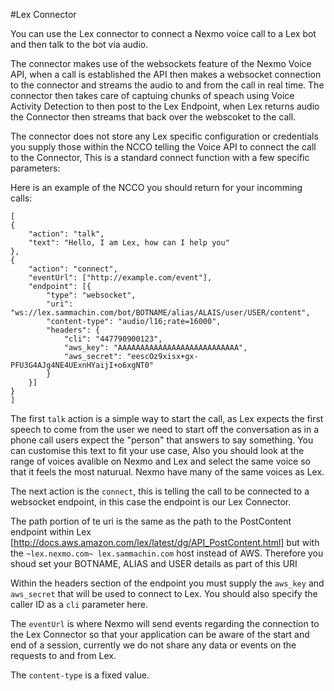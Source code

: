 #Lex Connector

You can use the Lex connector to connect a Nexmo voice call to a Lex bot and then talk to the bot via audio.

The connector makes use of the  websockets feature of the Nexmo Voice API, when a call is established the API then makes a websocket connection to the connector and streams the audio to and from the call in real time. 
The connector then takes care of captuing chunks of speach using Voice Activity Detection to then post to the Lex Endpoint, when Lex returns audio the Connector then streams that back over the webscoket to the call.

The connector does not store any Lex specific configuration or credentials you supply those within the NCCO telling the Voice API to connect the call to the Connector, This is a standard connect function with a few specific parameters:

Here is an example of the NCCO you should return for your incomming calls:
```
[
{
	"action": "talk",
	"text": "Hello, I am Lex, how can I help you"
}, 
{
	"action": "connect",
	"eventUrl": ["http://example.com/event"],
	"endpoint": [{
		"type": "websocket",
		"uri": "ws://lex.sammachin.com/bot/BOTNAME/alias/ALAIS/user/USER/content",
		"content-type": "audio/l16;rate=16000",
		"headers": {
			"cli": "447790900123",
			"aws_key": "AAAAAAAAAAAAAAAAAAAAAAAAAAA",
			"aws_secret": "eescOz9xisx+gx-PFU3G4AJg4NE4UExnHYaijI+o6xgNT0"
		}
	}]
}
]
```
The first `talk` action is a simple way to start the call, as Lex expects the first speech to come from the user we need to start off the conversation as in a phone call users expect the "person" that answers to say something. You can customise this text to fit your use case, Also you should look at the range of voices avalible on Nexmo and Lex and select the same voice so that it feels the most naturual. Nexmo have many of the same voices as Lex.

The next action is the `connect`, this is telling the call to be connected to a websocket endpoint, in this case the endpoint is our Lex Connector.

The path portion of te uri is the same as the path to the PostContent endpoint within Lex [http://docs.aws.amazon.com/lex/latest/dg/API_PostContent.html] but with the `~lex.nexmo.com~ lex.sammachin.com` host instead of AWS. Therefore you shoud set your BOTNAME, ALIAS and USER details as part of this URI

Within the headers section of the endpoint you must supply the `aws_key` and `aws_secret` that will be used to connect to Lex. You should also specify the caller ID as a `cli` parameter here.

The `eventUrl` is where Nexmo will send events regarding the connection to the Lex Connector so that your application can be aware of the start and end of a session, currently we do not share any data or events on the requests to and from Lex.

The `content-type` is a fixed value.

